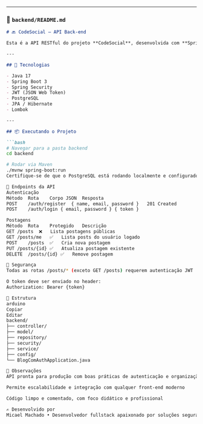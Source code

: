 
---

### 📁 `backend/README.md`

```markdown
# 🔙 CodeSocial — API Back-end

Esta é a API RESTful do projeto **CodeSocial**, desenvolvida com **Spring Boot** e banco de dados **PostgreSQL**. Ela fornece autenticação JWT, segurança com Spring Security e endpoints protegidos para gerenciamento de posts.

---

## 🔧 Tecnologias

- Java 17
- Spring Boot 3
- Spring Security
- JWT (JSON Web Token)
- PostgreSQL
- JPA / Hibernate
- Lombok

---

## 📦 Executando o Projeto

```bash
# Navegar para a pasta backend
cd backend

# Rodar via Maven
./mvnw spring-boot:run
Certifique-se de que o PostgreSQL está rodando localmente e configurado no application.properties

📑 Endpoints da API
Autenticação
Método	Rota	Corpo JSON	Resposta
POST	/auth/register	{ name, email, password }	201 Created
POST	/auth/login	{ email, password }	{ token }

Postagens
Método	Rota	Protegido	Descrição
GET	/posts	❌	Lista postagens públicas
GET	/posts/me	✅	Lista posts do usuário logado
POST	/posts	✅	Cria nova postagem
PUT	/posts/{id}	✅	Atualiza postagem existente
DELETE	/posts/{id}	✅	Remove postagem

🔐 Segurança
Todas as rotas /posts/* (exceto GET /posts) requerem autenticação JWT

O token deve ser enviado no header:
Authorization: Bearer {token}

📂 Estrutura
arduino
Copiar
Editar
backend/
├── controller/
├── model/
├── repository/
├── security/
├── service/
├── config/
└── BlogComAuthApplication.java

💬 Observações
API pronta para produção com boas práticas de autenticação e organização

Permite escalabilidade e integração com qualquer front-end moderno

Código limpo e comentado, com foco didático e profissional

✍️ Desenvolvido por
Micael Machado • Desenvolvedor fullstack apaixonado por soluções seguras, escaláveis e com propósito.
